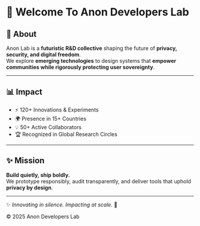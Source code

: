 # 🚀 Welcome To Anon Developers Lab  

## 🌟 About  
Anon Lab is a **futuristic R&D collective** shaping the future of **privacy, security, and digital freedom**.  
We explore **emerging technologies** to design systems that **empower communities while rigorously protecting user sovereignty**.  

---

## 📊 Impact  
- ⚡ 120+ Innovations & Experiments  
- 🌍 Presence in 15+ Countries  
- 💡 50+ Active Collaborators  
- 🏆 Recognized in Global Research Circles  

---

## ✨ Mission  
**Build quietly, ship boldly.**  
We prototype responsibly, audit transparently, and deliver tools that uphold **privacy by design**.  

---

✨ *Innovating in silence. Impacting at scale.* 🖤  

© 2025 Anon Developers Lab
